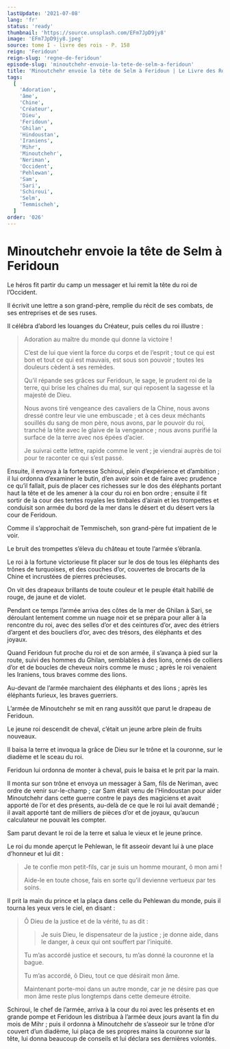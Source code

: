 ```yaml
---
lastUpdate: '2021-07-08'
lang: 'fr'
status: 'ready'
thumbnail: 'https://source.unsplash.com/EFm7JpD9jy8'
image: 'EFm7JpD9jy8.jpeg'
source: tome I - livre des rois - P. 158
reign: 'Feridoun'
reign-slug: 'regne-de-feridoun'
episode-slug: 'minoutchehr-envoie-la-tete-de-selm-a-feridoun'
title: 'Minoutchehr envoie la tête de Selm à Feridoun | Le Livre des Rois | Shâhnâmeh'
tags:
  [
    'Adoration',
    'âme',
    'Chine',
    'Créateur',
    'Dieu',
    'Feridoun',
    'Ghilan',
    'Hindoustan',
    'Iraniens',
    'Mihr',
    'Minoutchehr',
    'Neriman',
    'Occident',
    'Pehlewan',
    'Sam',
    'Sari',
    'Schiroui',
    'Selm',
    'Temmischeh',
  ]
order: '026'
---
```


<!-- LTeX: language=fr -->

# Minoutchehr envoie la tête de Selm à Feridoun

Le héros fit partir du camp un messager et lui remit la tête du roi de l’Occident.

Il écrivit une lettre a son grand-père, remplie du récit de ses combats, de ses entreprises et de ses ruses.

Il célébra d’abord les louanges du Créateur, puis celles du roi illustre :

> Adoration au maître du monde qui donne la victoire !
>
> C’est de lui que vient la force du corps et de l’esprit ; tout ce qui est bon et tout ce qui est mauvais, est sous son pouvoir ; toutes les douleurs cèdent à ses remèdes.
>
> Qu’il répande ses grâces sur Feridoun, le sage, le prudent roi de la terre, qui brise les chaînes du mal, sur qui reposent la sagesse et la majesté de Dieu.
>
> Nous avons tiré vengeance des cavaliers de la Chine, nous avons dressé contre leur vie une embuscade ; et à ces deux méchants souillés du sang de mon père, nous avons, par le pouvoir du roi, tranché la tête avec le glaive de la vengeance ; nous avons purifié la surface de la terre avec nos épées d’acier.
>
> Je suivrai cette lettre, rapide comme le vent ; je viendrai auprès de toi pour te raconter ce qui s’est passé.

Ensuite, il envoya à la forteresse Schiroui, plein d’expérience et d’ambition ; il lui ordonna d’examiner le butin, d’en avoir soin et de faire avec prudence ce qu’il fallait, puis de placer ces richesses sur le dos des éléphants portant haut la tête et de les amener à la cour du roi en bon ordre ; ensuite il fit sortir de la cour des tentes royales les timbales d’airain et les trompettes et conduisit son armée du bord de la mer dans le désert et du désert vers la cour de Feridoun.

Comme il s’approchait de Temmischeh, son grand-père fut impatient de le voir.

Le bruit des trompettes s’éleva du château et toute l’armée s’ébranla.

Le roi à la fortune victorieuse fit placer sur le dos de tous les éléphants des trônes de turquoises, et des couches d’or, couvertes de brocarts de la Chine et incrustées de pierres précieuses.

On vit des drapeaux brillants de toute couleur et le peuple était habillé de rouge, de jaune et de violet.

Pendant ce temps l’armée arriva des côtes de la mer de Ghilan à Sari, se déroulant lentement comme un nuage noir et se prépara pour aller à la rencontre du roi, avec des selles d’or et des ceintures d’or, avec des étriers d’argent et des boucliers d’or, avec des trésors, des éléphants et des joyaux.

Quand Feridoun fut proche du roi et de son armée, il s’avança à pied sur la route, suivi des hommes du Ghilan, semblables à des lions, ornés de colliers d’or et de boucles de cheveux noirs comme le musc ; après le roi venaient les Iraniens, tous braves comme des lions.

Au-devant de l’armée marchaient des éléphants et des lions ; après les éléphants furieux, les braves guerriers.

L’armée de Minoutchehr se mit en rang aussitôt que parut le drapeau de Feridoun.

Le jeune roi descendit de cheval, c’était un jeune arbre plein de fruits nouveaux.

Il baisa la terre et invoqua la grâce de Dieu sur le trône et la couronne, sur le diadème et le sceau du roi.

Feridoun lui ordonna de monter à cheval, puis le baisa et le prit par la main.

Il monta sur son trône et envoya un messager à Sam, fils de Neriman, avec ordre de venir sur-le-champ ; car Sam était venu de l’Hindoustan pour aider Minoutchehr dans cette guerre contre le pays des magiciens et avait apporté de l’or et des présents, au-delà de ce que le roi lui avait demandé ; il avait apporté tant de milliers de pièces d’or et de joyaux, qu’aucun calculateur ne pouvait les compter.

Sam parut devant le roi de la terre et salua le vieux et le jeune prince.

Le roi du monde aperçut le Pehlewan, le fit asseoir devant lui à une place d’honneur et lui dit :

> Je te confie mon petit-fils, car je suis un homme mourant, ô mon ami !
>
> Aide-le en toute chose, fais en sorte qu’il devienne vertueux par tes soins.

Il prit la main du prince et la plaça dans celle du Pehlewan du monde, puis il tourna les yeux vers le ciel, en disant :

> Ô Dieu de la justice et de la vérité, tu as dit :
>
> > Je suis Dieu, le dispensateur de la justice ; je donne aide, dans le danger, à ceux qui ont souffert par l’iniquité.
>
> Tu m’as accordé justice et secours, tu m’as donné la couronne et la bague.
>
> Tu m’as accordé, ô Dieu, tout ce que désirait mon âme.
>
> Maintenant porte-moi dans un autre monde, car je ne désire pas que mon âme reste plus longtemps dans cette demeure étroite.

Schiroui, le chef de l’armée, arriva à la cour du roi avec les présents et en grande pompe et Feridoun les distribua à l’armée deux jours avant la fin du mois de Mihr ; puis il ordonna à Minoutchehr de s’asseoir sur le trône d’or couvert d’un diadème, lui plaça de ses propres mains la couronne sur la tête, lui donna beaucoup de conseils et lui déclara ses dernières volontés.
